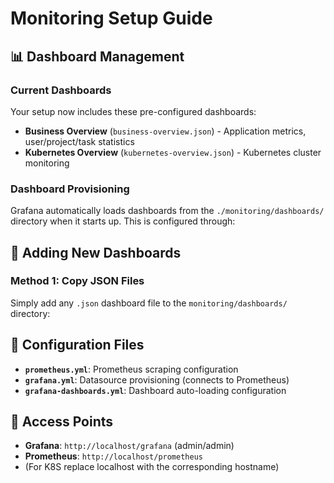 # Monitoring Setup Guide

## 📊 Dashboard Management

### Current Dashboards
Your setup now includes these pre-configured dashboards:
- **Business Overview** (`business-overview.json`) - Application metrics, user/project/task statistics
- **Kubernetes Overview** (`kubernetes-overview.json`) - Kubernetes cluster monitoring

### Dashboard Provisioning

Grafana automatically loads dashboards from the `./monitoring/dashboards/` directory when it starts up. This is configured through:

## 🚀 Adding New Dashboards

### Method 1: Copy JSON Files
Simply add any `.json` dashboard file to the `monitoring/dashboards/` directory:

## 🔧 Configuration Files

- **`prometheus.yml`**: Prometheus scraping configuration
- **`grafana.yml`**: Datasource provisioning (connects to Prometheus)
- **`grafana-dashboards.yml`**: Dashboard auto-loading configuration

## 🎯 Access Points
- **Grafana**: `http://localhost/grafana` (admin/admin)
- **Prometheus**: `http://localhost/prometheus`
- (For K8S replace localhost with the corresponding hostname)
